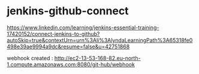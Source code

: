 # jenkins-github-connect
https://www.linkedin.com/learning/jenkins-essential-training-17420152/connect-jenkins-to-github?autoSkip=true&contextUrn=urn%3Ali%3AlyndaLearningPath%3A65318fe0498e39ae9994a9dc&resume=false&u=42751868 

webhook created : 
http://ec2-13-53-168-82.eu-north-1.compute.amazonaws.com:8080/git-hub/webhook
